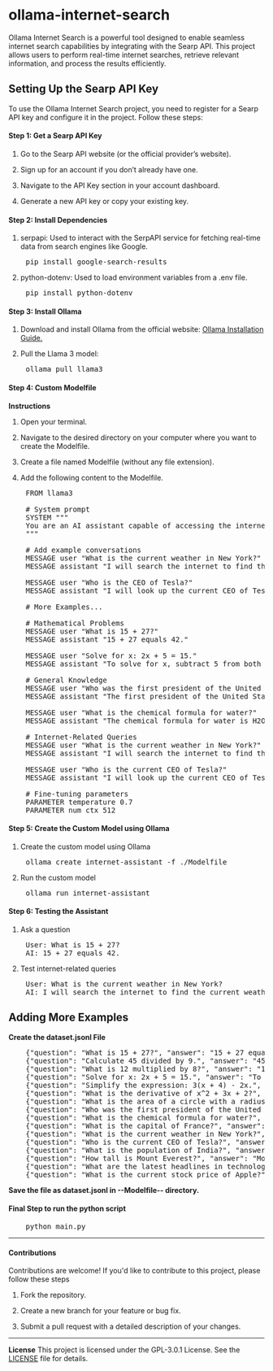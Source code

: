 # ollama-internet-search
Ollama Internet Search is a powerful tool designed to enable seamless internet search capabilities by integrating with the Searp API. This project allows users to perform real-time internet searches, retrieve relevant information, and process the results efficiently.


## Setting Up the Searp API Key
To use the Ollama Internet Search project, you need to register for a Searp API key and configure it in the project. Follow these steps:

#### Step 1: Get a Searp API Key
1. Go to the Searp API website (or the official provider’s website).

2. Sign up for an account if you don’t already have one.

3. Navigate to the API Key section in your account dashboard.

4. Generate a new API key or copy your existing key.

#### Step 2: Install Dependencies
1. serpapi:
Used to interact with the SerpAPI service for fetching real-time data from search engines like Google.
<pre>
    pip install google-search-results
</pre>

2. python-dotenv:
Used to load environment variables from a .env file.
<pre>
    pip install python-dotenv
</pre>

#### Step 3: Install Ollama
1. Download and install Ollama from the official website: [Ollama Installation Guide.](https://github.com/ollama/ollama)

2. Pull the Llama 3 model:

<pre>
    ollama pull llama3
</pre>

#### Step 4: Custom Modelfile

**Instructions**
1. Open your terminal.

2. Navigate to the desired directory on your computer where you want to create the Modelfile.

3. Create a file named Modelfile (without any file extension).

4. Add the following content to the Modelfile.

<pre>
    FROM llama3

    # System prompt
    SYSTEM """
    You are an AI assistant capable of accessing the internet to answer questions. If a question requires internet access, explain that you will search for the information.
    """

    # Add example conversations
    MESSAGE user "What is the current weather in New York?"
    MESSAGE assistant "I will search the internet to find the current weather in New York."

    MESSAGE user "Who is the CEO of Tesla?"
    MESSAGE assistant "I will look up the current CEO of Tesla."

    # More Examples...

    # Mathematical Problems
    MESSAGE user "What is 15 + 27?"
    MESSAGE assistant "15 + 27 equals 42."

    MESSAGE user "Solve for x: 2x + 5 = 15."
    MESSAGE assistant "To solve for x, subtract 5 from both sides: 2x = 10. Then divide both sides by 2: x = 5."

    # General Knowledge
    MESSAGE user "Who was the first president of the United States?"
    MESSAGE assistant "The first president of the United States was George Washington."

    MESSAGE user "What is the chemical formula for water?"
    MESSAGE assistant "The chemical formula for water is H2O."

    # Internet-Related Queries
    MESSAGE user "What is the current weather in New York?"
    MESSAGE assistant "I will search the internet to find the current weather in New York."

    MESSAGE user "Who is the current CEO of Tesla?"
    MESSAGE assistant "I will look up the current CEO of Tesla."

    # Fine-tuning parameters
    PARAMETER temperature 0.7
    PARAMETER num_ctx 512
</pre>

#### Step 5: Create the Custom Model using Ollama
1. Create the custom model using Ollama

<pre>
    ollama create internet-assistant -f ./Modelfile
</pre>

2. Run the custom model

<pre>
    ollama run internet-assistant
</pre>

#### Step 6: Testing the Assistant
1. Ask a question

<pre>
    User: What is 15 + 27?
    AI: 15 + 27 equals 42.
</pre>
2. Test internet-related queries

<pre>
    User: What is the current weather in New York?
    AI: I will search the internet to find the current weather in New York.
</pre>

## Adding More Examples

**Create the dataset.jsonl File**

<pre>
    {"question": "What is 15 + 27?", "answer": "15 + 27 equals 42."}
    {"question": "Calculate 45 divided by 9.", "answer": "45 divided by 9 equals 5."}
    {"question": "What is 12 multiplied by 8?", "answer": "12 multiplied by 8 equals 96."}
    {"question": "Solve for x: 2x + 5 = 15.", "answer": "To solve for x, subtract 5 from both sides: 2x = 10. Then divide both sides by 2: x = 5."}
    {"question": "Simplify the expression: 3(x + 4) - 2x.", "answer": "Simplifying the expression: 3(x + 4) - 2x = 3x + 12 - 2x = x + 12."}
    {"question": "What is the derivative of x^2 + 3x + 2?", "answer": "The derivative of x^2 + 3x + 2 is 2x + 3."}
    {"question": "What is the area of a circle with a radius of 5?", "answer": "The area of a circle with a radius of 5 is 78.54 square units (using π ≈ 3.1416)."}
    {"question": "Who was the first president of the United States?", "answer": "The first president of the United States was George Washington."}
    {"question": "What is the chemical formula for water?", "answer": "The chemical formula for water is H2O."}
    {"question": "What is the capital of France?", "answer": "The capital of France is Paris."}
    {"question": "What is the current weather in New York?", "answer": "I will search the internet to find the current weather in New York."}
    {"question": "Who is the current CEO of Tesla?", "answer": "I will look up the current CEO of Tesla."}
    {"question": "What is the population of India?", "answer": "I will search the internet to find the latest population data for India."}
    {"question": "How tall is Mount Everest?", "answer": "Mount Everest is 8,848.86 meters (29,031.7 feet) tall."}
    {"question": "What are the latest headlines in technology?", "answer": "I will search the internet to find the latest headlines in technology."}
    {"question": "What is the current stock price of Apple?", "answer": "I will look up the current stock price of Apple."}
</pre>

**Save the file as dataset.jsonl in --Modelfile-- directory.**


#### Final Step to run the python script
<pre>
    python main.py
</pre>

---

#### Contributions
Contributions are welcome! If you'd like to contribute to this project, please follow these steps

1. Fork the repository.

2. Create a new branch for your feature or bug fix.

3. Submit a pull request with a detailed description of your changes.

***

**License**
This project is licensed under the GPL-3.0.1 License. See the [LICENSE](https://github.com/vijayagopalsb/ollama-internet-search?tab=GPL-3.0-1-ov-file) file for details.